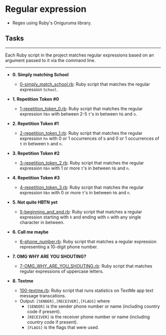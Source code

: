 # Regular expression

- Regex using Ruby's Oniguruma library.

## Tasks

---

Each Ruby script in the project matches regular expressions based on an
argument passed to it via the command line.

---

- **0. Simply matching School**

  - [0-simply_match_school.rb](0-simply_match_school.rb): Ruby script that
    matches the regular expression `School`.

- **1. Repetition Token #0**

  - [1-repetition_token_0.rb](./1-repetition_token_0.rb): Ruby script that matches
    the regular expression `hbn` with between 2-5 `t`'s in between `hb` and `n`.

- **2. Repetition Token #1**

  - [2-repetition_token_1.rb](./2-repetition_token_1.rb): Ruby script that matches
    the regular expression `hn` with 0 or 1 occurrences of `b` and 0 or 1
    occurrences of `t` in between `h` and `n`.

- **3. Repetition Token #2**

  - [3-repetition_token_2.rb](./3-repetition_token_2.rb): Ruby script that matches
    the regular expression `hbn` with 1 or more `t`'s in between `hb` and `n`.

- **4. Repetition Token #3**

  - [4-repetition_token_3.rb](./4-repetition_token_3.rb): Ruby script that matches the
    regular expression `hbn` with 0 or more `t`'s in between `hb` and `n`.

- **5. Not quite HBTN yet**

  - [5-beginning_and_end.rb](./5-beginning_and_end.rb): Ruby script that matches a
    regular expression starting with `h` and ending with `n` with any single character in between.

- **6. Call me maybe**

  - [6-phone_number.rb](./6-phone_number.rb): Ruby script that matches a regular expression
    representing a 10-digit phone number.

- **7. OMG WHY ARE YOU SHOUTING?**

  - [7-OMG_WHY_ARE_YOU_SHOUTING.rb](./7-OMG_WHY_ARE_YOU_SHOUTING.rb): Ruby script that
    matches regular expressions of uppercase letters.

- **8. Textme**
  - [100-textme.rb](./100-textme.rb): Ruby script that runs statistics on TextMe app text
    message transcations.
  - Output: `[SENDER],[RECEIVER],[FLAGS]` where
    - `[SENDER]` is the sender phone number or name (including country code
      if present).
    - `[RECEIVER]` is the receiver phone number or name (including country code
      if present).
    - `[FLAGS]` is the flags that were used.